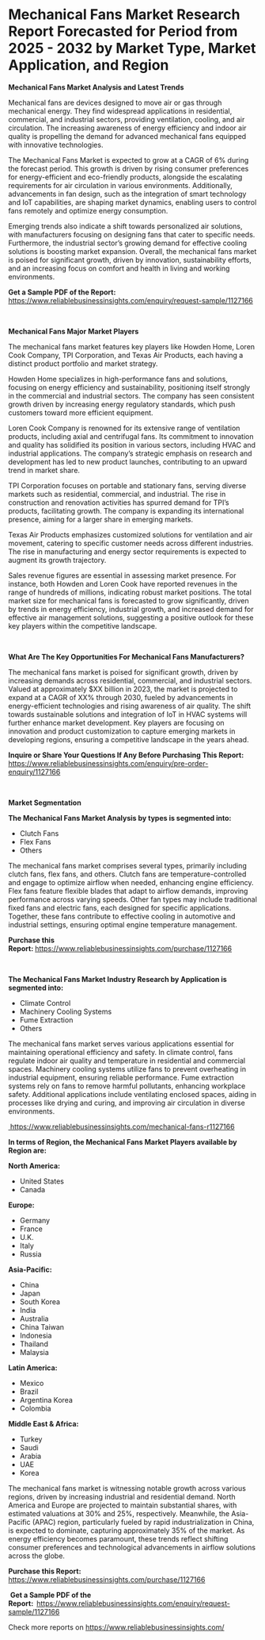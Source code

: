 <p><h1>Mechanical Fans Market Research Report Forecasted for Period from 2025 -  2032 by Market Type, Market Application, and Region</h1></p><p><strong>Mechanical Fans Market Analysis and Latest Trends</strong></p>
<p><p>Mechanical fans are devices designed to move air or gas through mechanical energy. They find widespread applications in residential, commercial, and industrial sectors, providing ventilation, cooling, and air circulation. The increasing awareness of energy efficiency and indoor air quality is propelling the demand for advanced mechanical fans equipped with innovative technologies.</p><p>The Mechanical Fans Market is expected to grow at a CAGR of 6% during the forecast period. This growth is driven by rising consumer preferences for energy-efficient and eco-friendly products, alongside the escalating requirements for air circulation in various environments. Additionally, advancements in fan design, such as the integration of smart technology and IoT capabilities, are shaping market dynamics, enabling users to control fans remotely and optimize energy consumption.</p><p>Emerging trends also indicate a shift towards personalized air solutions, with manufacturers focusing on designing fans that cater to specific needs. Furthermore, the industrial sector’s growing demand for effective cooling solutions is boosting market expansion. Overall, the mechanical fans market is poised for significant growth, driven by innovation, sustainability efforts, and an increasing focus on comfort and health in living and working environments.</p></p>
<p><strong>Get a Sample PDF of the Report:&nbsp;</strong> <a href="https://www.reliablebusinessinsights.com/enquiry/request-sample/1127166?utm_campaign=2527&utm_medium=2&utm_source=Github&utm_content=ia&utm_term=21022025&utm_id=mechanical-fans">https://www.reliablebusinessinsights.com/enquiry/request-sample/1127166</a></p>
<p>&nbsp;</p>
<p><strong>Mechanical Fans Major Market Players</strong></p>
<p><p>The mechanical fans market features key players like Howden Home, Loren Cook Company, TPI Corporation, and Texas Air Products, each having a distinct product portfolio and market strategy.</p><p>Howden Home specializes in high-performance fans and solutions, focusing on energy efficiency and sustainability, positioning itself strongly in the commercial and industrial sectors. The company has seen consistent growth driven by increasing energy regulatory standards, which push customers toward more efficient equipment.</p><p>Loren Cook Company is renowned for its extensive range of ventilation products, including axial and centrifugal fans. Its commitment to innovation and quality has solidified its position in various sectors, including HVAC and industrial applications. The company’s strategic emphasis on research and development has led to new product launches, contributing to an upward trend in market share.</p><p>TPI Corporation focuses on portable and stationary fans, serving diverse markets such as residential, commercial, and industrial. The rise in construction and renovation activities has spurred demand for TPI’s products, facilitating growth. The company is expanding its international presence, aiming for a larger share in emerging markets.</p><p>Texas Air Products emphasizes customized solutions for ventilation and air movement, catering to specific customer needs across different industries. The rise in manufacturing and energy sector requirements is expected to augment its growth trajectory.</p><p>Sales revenue figures are essential in assessing market presence. For instance, both Howden and Loren Cook have reported revenues in the range of hundreds of millions, indicating robust market positions. The total market size for mechanical fans is forecasted to grow significantly, driven by trends in energy efficiency, industrial growth, and increased demand for effective air management solutions, suggesting a positive outlook for these key players within the competitive landscape.</p></p>
<p>&nbsp;</p>
<p><strong>What Are The Key Opportunities For Mechanical Fans Manufacturers?</strong></p>
<p><p>The mechanical fans market is poised for significant growth, driven by increasing demands across residential, commercial, and industrial sectors. Valued at approximately $XX billion in 2023, the market is projected to expand at a CAGR of XX% through 2030, fueled by advancements in energy-efficient technologies and rising awareness of air quality. The shift towards sustainable solutions and integration of IoT in HVAC systems will further enhance market development. Key players are focusing on innovation and product customization to capture emerging markets in developing regions, ensuring a competitive landscape in the years ahead.</p></p>
<p><strong>Inquire or Share Your Questions If Any Before Purchasing This Report:</strong> <a href="https://www.reliablebusinessinsights.com/enquiry/pre-order-enquiry/1127166?utm_campaign=2527&utm_medium=2&utm_source=Github&utm_content=ia&utm_term=21022025&utm_id=mechanical-fans">https://www.reliablebusinessinsights.com/enquiry/pre-order-enquiry/1127166</a></p>
<p>&nbsp;</p>
<p><strong>Market Segmentation</strong></p>
<p><strong>The Mechanical Fans Market Analysis by types is segmented into:</strong></p>
<p><ul><li>Clutch Fans</li><li>Flex Fans</li><li>Others</li></ul></p>
<p><p>The mechanical fans market comprises several types, primarily including clutch fans, flex fans, and others. Clutch fans are temperature-controlled and engage to optimize airflow when needed, enhancing engine efficiency. Flex fans feature flexible blades that adapt to airflow demands, improving performance across varying speeds. Other fan types may include traditional fixed fans and electric fans, each designed for specific applications. Together, these fans contribute to effective cooling in automotive and industrial settings, ensuring optimal engine temperature management.</p></p>
<p><strong>Purchase this Report:&nbsp;</strong><a href="https://www.reliablebusinessinsights.com/purchase/1127166?utm_campaign=2527&utm_medium=2&utm_source=Github&utm_content=ia&utm_term=21022025&utm_id=mechanical-fans">https://www.reliablebusinessinsights.com/purchase/1127166</a></p>
<p>&nbsp;</p>
<p><strong>The Mechanical Fans Market Industry Research by Application is segmented into:</strong></p>
<p><ul><li>Climate Control</li><li>Machinery Cooling Systems</li><li>Fume Extraction</li><li>Others</li></ul></p>
<p><p>The mechanical fans market serves various applications essential for maintaining operational efficiency and safety. In climate control, fans regulate indoor air quality and temperature in residential and commercial spaces. Machinery cooling systems utilize fans to prevent overheating in industrial equipment, ensuring reliable performance. Fume extraction systems rely on fans to remove harmful pollutants, enhancing workplace safety. Additional applications include ventilating enclosed spaces, aiding in processes like drying and curing, and improving air circulation in diverse environments.</p></p>
<p><a href="https://www.reliablebusinessinsights.com/mechanical-fans-r1127166?utm_campaign=2527&utm_medium=2&utm_source=Github&utm_content=ia&utm_term=21022025&utm_id=mechanical-fans">&nbsp;https://www.reliablebusinessinsights.com/mechanical-fans-r1127166</a></p>
<p><strong>In terms of Region, the Mechanical Fans Market Players available by Region are:</strong></p>
<p>
    <p> <strong> North America: </strong>
        <ul>
            <li>United States</li>
            <li>Canada</li>
        </ul>
        </p> 
    <p> <strong> Europe: </strong>
        <ul>
            <li>Germany</li>
            <li>France</li>
            <li>U.K.</li>
            <li>Italy</li>
            <li>Russia</li>
        </ul>
        </p> 
    <p> <strong> Asia-Pacific: </strong>
        <ul>
            <li>China</li>
            <li>Japan</li>
            <li>South Korea</li>
            <li>India</li>
            <li>Australia</li>
            <li>China Taiwan</li>
            <li>Indonesia</li>
            <li>Thailand</li>
            <li>Malaysia</li>
        </ul>
        </p> 
    <p> <strong> Latin America: </strong>
        <ul>
            <li>Mexico</li>
            <li>Brazil</li>
            <li>Argentina Korea</li>
            <li>Colombia</li>
        </ul>
        </p> 
    <p> <strong> Middle East & Africa: </strong>
        <ul>
            <li>Turkey</li>
            <li>Saudi</li>
            <li>Arabia</li>
            <li>UAE</li>
            <li>Korea</li>
        </ul>
    </p>
    </p>
<p><p>The mechanical fans market is witnessing notable growth across various regions, driven by increasing industrial and residential demand. North America and Europe are projected to maintain substantial shares, with estimated valuations at 30% and 25%, respectively. Meanwhile, the Asia-Pacific (APAC) region, particularly fueled by rapid industrialization in China, is expected to dominate, capturing approximately 35% of the market. As energy efficiency becomes paramount, these trends reflect shifting consumer preferences and technological advancements in airflow solutions across the globe.</p></p>
<p><strong>Purchase this Report: </strong><a href="https://www.reliablebusinessinsights.com/purchase/1127166?utm_campaign=2527&utm_medium=2&utm_source=Github&utm_content=ia&utm_term=21022025&utm_id=mechanical-fans">https://www.reliablebusinessinsights.com/purchase/1127166</a></p>
<p>&nbsp;<strong>Get a Sample PDF of the Report:&nbsp;&nbsp;</strong><a href="https://www.reliablebusinessinsights.com/enquiry/request-sample/1127166?utm_campaign=2527&utm_medium=2&utm_source=Github&utm_content=ia&utm_term=21022025&utm_id=mechanical-fans">https://www.reliablebusinessinsights.com/enquiry/request-sample/1127166</a></p>
<p><strong></strong></p>
<p>Check more reports on <a href="https://www.reliablebusinessinsights.com/?utm_campaign=2527&utm_medium=2&utm_source=Github&utm_content=ia&utm_term=21022025&utm_id=mechanical-fans">https://www.reliablebusinessinsights.com/</a></p>